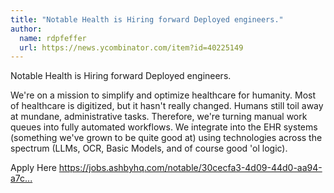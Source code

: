 ```yaml
---
title: "Notable Health is Hiring forward Deployed engineers."
author:
  name: rdpfeffer
  url: https://news.ycombinator.com/item?id=40225149
---
```

Notable Health is Hiring forward Deployed engineers.

We&#x27;re on a mission to simplify and optimize healthcare for humanity. Most of healthcare is digitized, but it hasn&#x27;t really changed. Humans still toil away at mundane, administrative tasks. Therefore, we&#x27;re turning manual work queues into fully automated workflows. We integrate into the EHR systems (something we&#x27;ve grown to be quite good at) using technologies across the spectrum (LLMs, OCR, Basic Models, and of course good &#x27;ol logic).

Apply Here
<a href="https:&#x2F;&#x2F;jobs.ashbyhq.com&#x2F;notable&#x2F;30cecfa3-4d09-44d0-aa94-a7caa4e567ad">https:&#x2F;&#x2F;jobs.ashbyhq.com&#x2F;notable&#x2F;30cecfa3-4d09-44d0-aa94-a7c...</a>
